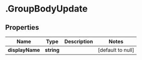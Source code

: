 # .GroupBodyUpdate

## Properties
Name | Type | Description | Notes
------------ | ------------- | ------------- | -------------
**displayName** | **string** |  | [default to null]


